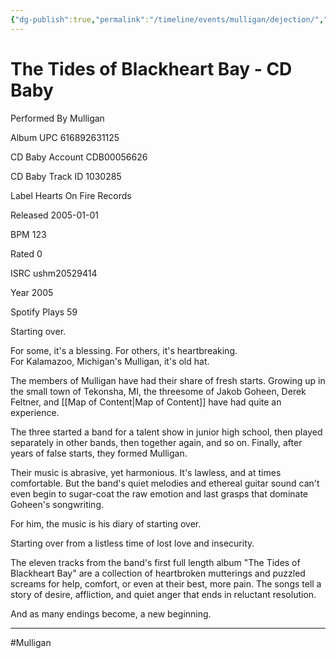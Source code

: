 ```yaml
---
{"dg-publish":true,"permalink":"/timeline/events/mulligan/dejection/","dgHomeLink":true,"dgPassFrontmatter":false}
---
```


# The Tides of Blackheart Bay - CD Baby

Performed By Mulligan 

Album UPC 616892631125 

CD Baby Account CDB00056626 

CD Baby Track ID 1030285 

Label Hearts On Fire Records 

Released 2005-01-01 

BPM 123 

Rated 0 

ISRC ushm20529414 

Year 2005 

Spotify Plays 59 

Starting over.  
  
For some, it's a blessing. For others, it's heartbreaking.  
For Kalamazoo, Michigan's Mulligan, it's old hat.  
  
The members of Mulligan have had their share of fresh starts. Growing up in the small town of Tekonsha, MI, the threesome of Jakob Goheen, Derek Feltner, and [[Map of Content|Map of Content]] have had quite an experience.   
  
The three started a band for a talent show in junior high school, then played separately in other bands, then together again, and so on. Finally, after years of false starts, they formed Mulligan.  
  
Their music is abrasive, yet harmonious. It's lawless, and at times comfortable. But the band's quiet melodies and ethereal guitar sound can't even begin to sugar-coat the raw emotion and last grasps that dominate Goheen's songwriting.   
  
For him, the music is his diary of starting over.  
  
Starting over from a listless time of lost love and insecurity.  
  
The eleven tracks from the band's first full length album "The Tides of Blackheart Bay" are a collection of heartbroken mutterings and puzzled screams for help, comfort, or even at their best, more pain. The songs tell a story of desire, affliction, and quiet anger that ends in reluctant resolution.   
  
And as many endings become, a new beginning. 


___

#Mulligan 